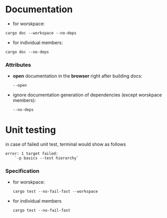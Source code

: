 
# Documentation

* for worskpace:
``` 
cargo doc --workspace --no-deps
```
* for individual members:
```
cargo doc --no-deps
```
### Attributes
* **open** documentation in the **browser** right after building docs:
    ```
  --open
    ```
* ignore documentation generation of dependencies (except worskpace members):
    ```
    --no-deps
    ```
  
# Unit testing
in case of failed unit test, terminal would show as follows
``` 
error: 1 target failed:
    `-p basics --test hierarchy`
``` 
### Specification 
* for worskpace:
  ``` 
  cargo test --no-fail-fast --workspace
  ```
* for individual members
  ``` 
  cargo test --no-fail-fast
  ```
